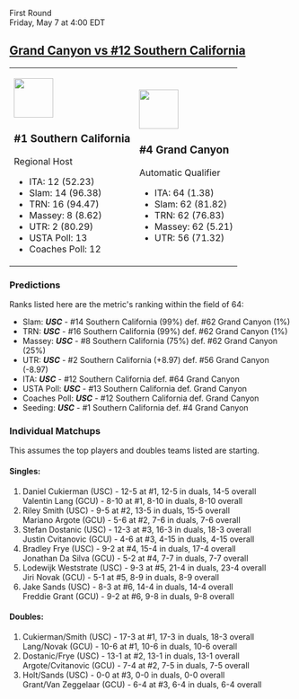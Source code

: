 First Round  
Friday, May 7 at 4:00 EDT
## [Grand Canyon vs #12 Southern California](https://www.ncaa.com/game/5833381) 

<table><tr><td>  

[<img src="https://www.ncaa.com/sites/default/files/images/logos/schools/g/grand-canyon.70.png" width="70" height="70" />](../index.md)  

### #1 Southern California  

Regional Host  
- ITA: 12 (52.23)  
- Slam: 14 (96.38)  
- TRN: 16 (94.47)  
- Massey: 8 (8.62)  
- UTR: 2 (80.29)  
- USTA Poll: 13  
- Coaches Poll: 12  

</td><td>  

[<img src="https://www.ncaa.com/sites/default/files/images/logos/schools/g/grand-canyon.70.png" width="70" height="70" />](../index.md)  

### #4 Grand Canyon  

Automatic Qualifier  
- ITA: 64 (1.38)  
- Slam: 62 (81.82)  
- TRN: 62 (76.83)  
- Massey: 62 (5.21)  
- UTR: 56 (71.32)  

</td></tr></table>  

### Predictions  

Ranks listed here are the metric's ranking within the field of 64:  
- Slam: ***USC*** - #14 Southern California (99%) def. #62 Grand Canyon (1%)  
- TRN: ***USC*** - #16 Southern California (99%) def. #62 Grand Canyon (1%)  
- Massey: ***USC*** - #8 Southern California (75%) def. #62 Grand Canyon (25%)  
- UTR: ***USC*** - #2 Southern California (+8.97) def. #56 Grand Canyon (-8.97)  
- ITA: ***USC*** - #12 Southern California def. #64 Grand Canyon  
- USTA Poll: ***USC*** - #13 Southern California def. Grand Canyon  
- Coaches Poll: ***USC*** - #12 Southern California def. Grand Canyon  
- Seeding: ***USC*** - #1 Southern California def. #4 Grand Canyon  

### Individual Matchups  

This assumes the top players and doubles teams listed are starting.  

#### Singles:  
1. Daniel Cukierman (USC) - 12-5 at #1, 12-5 in duals, 14-5 overall  
   Valentin Lang (GCU) - 8-10 at #1, 8-10 in duals, 8-10 overall
2. Riley Smith (USC) - 9-5 at #2, 13-5 in duals, 15-5 overall  
   Mariano Argote (GCU) - 5-6 at #2, 7-6 in duals, 7-6 overall
3. Stefan Dostanic (USC) - 12-3 at #3, 16-3 in duals, 18-3 overall  
   Justin Cvitanovic (GCU) - 4-6 at #3, 4-15 in duals, 4-15 overall
4. Bradley Frye (USC) - 9-2 at #4, 15-4 in duals, 17-4 overall  
   Jonathan Da Silva (GCU) - 5-2 at #4, 7-7 in duals, 7-7 overall
5. Lodewijk Weststrate (USC) - 9-3 at #5, 21-4 in duals, 23-4 overall  
   Jiri Novak (GCU) - 5-1 at #5, 8-9 in duals, 8-9 overall
6. Jake Sands (USC) - 8-3 at #6, 14-4 in duals, 14-4 overall  
   Freddie Grant (GCU) - 9-2 at #6, 9-8 in duals, 9-8 overall

#### Doubles:  
1. Cukierman/Smith (USC) - 17-3 at #1, 17-3 in duals, 18-3 overall  
   Lang/Novak (GCU) - 10-6 at #1, 10-6 in duals, 10-6 overall
2. Dostanic/Frye (USC) - 13-1 at #2, 13-1 in duals, 13-1 overall  
   Argote/Cvitanovic (GCU) - 7-4 at #2, 7-5 in duals, 7-5 overall
3. Holt/Sands (USC) - 0-0 at #3, 0-0 in duals, 0-0 overall  
   Grant/Van Zeggelaar (GCU) - 6-4 at #3, 6-4 in duals, 6-4 overall